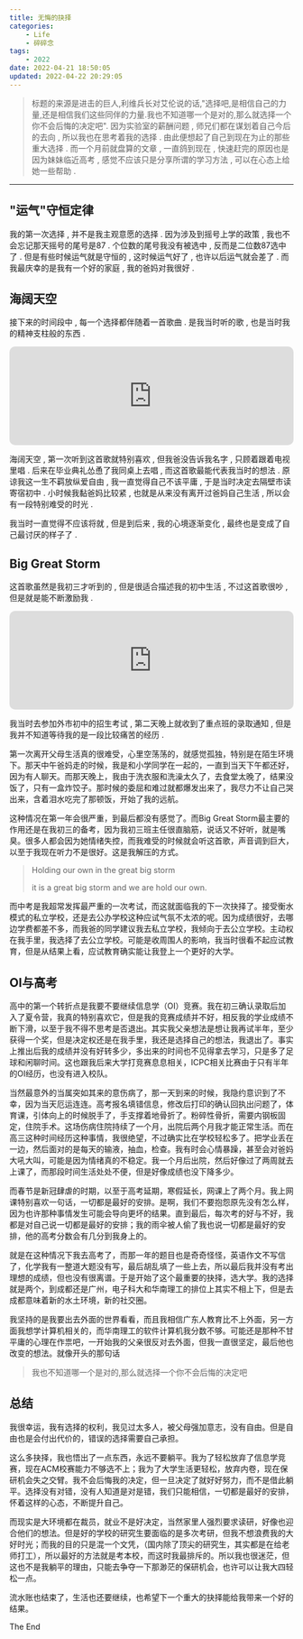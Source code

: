 ```yaml
---
title: 无悔的抉择
categories:
    - Life
    - 碎碎念
tags:
    - 2022
date: 2022-04-21 18:50:05
updated: 2022-04-22 20:29:05
---
```


> 标题的来源是进击的巨人,利维兵长对艾伦说的话,"选择吧,是相信自己的力量,还是相信我们这些同伴的力量.我也不知道哪一个是对的,那么就选择一个你不会后悔的决定吧".
> 因为实验室的薪酬问题 , 师兄们都在谋划着自己今后的去向 , 所以我也在思考着我的选择 . 由此便想起了自己到现在为止的那些重大选择 .
> 而一个月前就盘算的文章 , 一直鸽到现在 , 快速赶完的原因也是因为妹妹临近高考 , 感觉不应该只是分享所谓的学习方法 , 可以在心态上给她一些帮助 . 
<!-- more -->

---

## "运气"守恒定律

我的第一次选择 , 并不是我主观意愿的选择 . 因为涉及到摇号上学的政策 , 我也不会忘记那天摇号的尾号是87 . 个位数的尾号我没有被选中 , 反而是二位数87选中了 . 但是有些时候运气就是守恒的 , 这时候运气好了 , 也许以后运气就会差了 . 而我最庆幸的是我有一个好的家庭 , 我的爸妈对我很好 . 

## 海阔天空

接下来的时间段中 , 每一个选择都伴随着一首歌曲 . 是我当时听的歌 , 也是当时我的精神支柱般的东西 . 

<iframe src="https://embed.music.apple.com/cn/album/%E6%B5%B7%E9%98%94%E5%A4%A9%E7%A9%BA/201575258?i=201575679&amp;app=music&amp;itsct=music_box_player&amp;itscg=30200&amp;ls=1" height="175px" frameborder="0" sandbox="allow-forms allow-popups allow-same-origin allow-scripts allow-top-navigation-by-user-activation" allow="autoplay *; encrypted-media *;" style="width: 100%; max-width: 660px; overflow: hidden; border-radius: 10px; background: transparent;"></iframe>

海阔天空 , 第一次听到这首歌就特别喜欢 , 但我爸没告诉我名字 , 只顾着跟着电视里唱 . 后来在毕业典礼怂恿了我同桌上去唱 , 而这首歌最能代表我当时的想法 . 原谅我这一生不羁放纵爱自由 , 我一直觉得自己不该平庸 , 于是当时决定去隔壁市读寄宿初中 . 小时候我黏爸妈比较紧 , 也就是从来没有离开过爸妈自己生活 , 所以会有一段特别难受的时光 . 

我当时一直觉得不应该将就 , 但是到后来 , 我的心境逐渐变化 , 最终也是变成了自己最讨厌的样子了 . 

## Big Great Storm

这首歌虽然是我初三才听到的 , 但是很适合描述我的初中生活 , 不过这首歌很吵 , 但是就是能不断激励我 . 

<iframe src="https://embed.music.apple.com/cn/album/great-big-storm/997631817?i=997631824&amp;app=music&amp;itsct=music_box_player&amp;itscg=30200&amp;ls=1" height="175px" frameborder="0" sandbox="allow-forms allow-popups allow-same-origin allow-scripts allow-top-navigation-by-user-activation" allow="autoplay *; encrypted-media *;" style="width: 100%; max-width: 660px; overflow: hidden; border-radius: 10px; background: transparent;"></iframe>

我当时去参加外市初中的招生考试 , 第二天晚上就收到了重点班的录取通知 , 但是我并不知道等待我的是一段比较痛苦的经历 . 

第一次离开父母生活真的很难受，心里空荡荡的，就感觉孤独，特别是在陌生环境下。那天中午爸妈走的时候，我是和小学同学在一起的，一直到当天下午都还好，因为有人聊天。而那天晚上，我由于洗衣服和洗澡太久了，去食堂太晚了，结果没饭了，只有一盒炸饺子。那时候的委屈和难过就都爆发出来了，我尽力不让自己哭出来，含着泪水吃完了那顿饭，开始了我的远航。

这种情况在第一年会很严重，到最后都没有感觉了。而Big Great Storm最主要的作用还是在我初三的备考，因为我初三班主任很直脑筋，说话又不好听，就是嘴臭。很多人都会因为她情绪失控，而我难受的时候就会听这首歌，声音调到巨大，以至于我现在听力不是很好。这是我解压的方式。

> Holding our own in the great big storm
>
> it is a great big storm and we are hold our own.

而中考是我超常发挥最严重的一次考试，而这就面临我的下一次抉择了。接受衡水模式的私立学校，还是去公办学校这种应试气氛不太浓的呢。因为成绩很好，去哪边学费都差不多，而我爸的同学建议我去私立学校，我倾向于去公立学校。主动权在我手里，我选择了去公立学校。可能是收周围人的影响，我当时很看不起应试教育，但是从结果上看，应试教育确实能让我登上一个更好的大学。

## OI与高考

高中的第一个转折点是我要不要继续信息学（OI）竞赛。我在初三确认录取后加入了夏令营，我真的特别喜欢它，但是我的竞赛成绩并不好，相反我的学业成绩不断下滑，以至于我不得不思考是否退出。其实我父亲想法是想让我再试半年，至少获得一个奖，但是决定权还是在我手里，我还是选择自己的想法，我退出了。事实上推出后我的成绩并没有好转多少，多出来的时间也不见得拿去学习，只是多了足球和闲聊时间。这也跟我后来大学打竞赛息息相关，ICPC相关比赛由于只有半年的OI经历，也没有进入校队。

当然最意外的当属突如其来的意伤病了，那一天到来的时候，我隐约意识到了不幸，因为当天厄运连连。高考报名填错信息，修改后打印的确认回执出问题了，体育课，引体向上的时候脱手了，手支撑着地骨折了。粉碎性骨折，需要内钢板固定，住院手术。这场伤病住院持续了一个月，出院后两个月我才能正常生活。而在高三这种时间经历这种事情，我很绝望，不过确实比在学校轻松多了。把学业丢在一边，然后面对的是每天的输液，抽血，检查。我有时会心情暴躁，甚至会对爸妈大吼大叫，可能是因为情绪真的不稳定。我一个月后出院，然后好像过了两周就去上课了，而那段时间生活处处不便，但是好像成绩也没下降多少。

而春节是新冠肆虐的时期，以至于高考延期，寒假延长，网课上了两个月。我上网课特别喜欢一句话，一切都是最好的安排。是啊，我们不要抱怨原先没有怎么样，因为也许那种事情发生可能会导向更坏的结果。直到最后，每次考的好与不好，我都是对自己说一切都是最好的安排；我的雨伞被人偷了我也说一切都是最好的安排，他的高考分数会有几分到我身上的。

就是在这种情况下我去高考了，而那一年的题目也是奇奇怪怪，英语作文不写信了，化学我有一整道大题没有写，最后胡乱填了一些上去，所以最后我并没有考出理想的成绩，但也没有很离谱。于是开始了这个最重要的抉择，选大学。我的选择就是两个，到成都还是广州，电子科大和华南理工的排位上其实不相上下，但是去成都意味着新的水土环境，新的社交圈。

我坚持的是我要出去外面的世界看看，而且我相信广东人教育比不上外面，另一方面我想学计算机相关的，而华南理工的软件计算机我分数不够。可能还是那种不甘平庸的心理在作祟吧，一开始我的父亲很反对去外面，但我一直很坚定，最后他也改变的想法。就像开头的那句话

> 我也不知道哪一个是对的,那么就选择一个你不会后悔的决定吧

## 总结

我很幸运，我有选择的权利，我见过太多人，被父母强加意志，没有自由。但是自由也是会付出代价的，错误的选择需要自己承担。

这么多抉择，我也悟出了一点东西，永远不要躺平。我为了轻松放弃了信息学竞赛，现在ACM校赛能力不够选不上；我为了大学生活更轻松，放弃内卷，现在保研机会失之交臂。我不会后悔我的决定，但一旦决定了就好好努力，而不是借此躺平。选择没有对错，没有人知道是对是错，我们只能相信，一切都是最好的安排，怀着这样的心态，不断提升自己。

而现实是大环境都在裁员，就业不是好决定，当然家里人强烈要求读研，好像也迎合他们的想法。但是好的学校的研究生要面临的是多次考研，但我不想浪费我的大好时光；而我的目的只是混一个文凭，（国内除了顶尖的研究生，其实都是在给老师打工），所以最好的方法就是考本校，而这时我最排斥的。所以我也很迷茫，但这也不是我躺平的理由，只能去争夺一下那渺茫的保研机会，也许可以让我大四轻松一点。

流水账也结束了，生活也还要继续，也希望下一个重大的抉择能给我带来一个好的结果。

The End

<!-- Q.E.D. -->